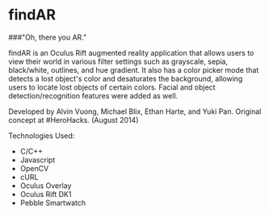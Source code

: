 findAR
======

###"Oh, there you AR."

findAR is an Oculus Rift augmented reality application that allows users to view their world
in various filter settings such as grayscale, sepia, black/white, outlines, and hue gradient.
It also has a color picker mode that detects a lost object's color and desaturates the background,
allowing users to locate lost objects of certain colors. Facial and object detection/recognition
features were added as well.

Developed by Alvin Vuong, Michael Blix, Ethan Harte, and Yuki Pan.
Original concept at \#HeroHacks. (August 2014)

Technologies Used:
- C/C++
- Javascript
- OpenCV
- cURL
- Oculus Overlay
- Oculus Rift DK1
- Pebble Smartwatch

